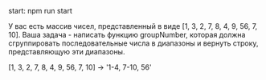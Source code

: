 start: npm run start

У вас есть массив чисел, представленный в виде [1, 3, 2, 7, 8, 4, 9, 56, 7, 10]. Ваша задача - написать функцию groupNumber, которая должна сгруппировать последовательные числа в диапазоны и вернуть строку, представляющую эти диапазоны.

[1, 3, 2, 7, 8, 4, 9, 56, 7, 10] -> '1-4, 7-10, 56'